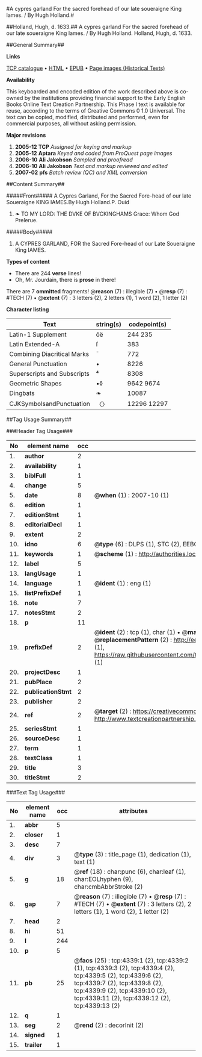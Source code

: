 #A cypres garland For the sacred forehead of our late soueraigne King Iames. / By Hugh Holland.#

##Holland, Hugh, d. 1633.##
A cypres garland For the sacred forehead of our late soueraigne King Iames. / By Hugh Holland.
Holland, Hugh, d. 1633.

##General Summary##

**Links**

[TCP catalogue](http://www.ota.ox.ac.uk/tcp/)  • 
[HTML](http://tei.it.ox.ac.uk/tcp/Texts-HTML/free/A03/A03469.html)  • 
[EPUB](http://tei.it.ox.ac.uk/tcp/Texts-EPUB/free/A03/A03469.epub) • 
[Page images (Historical Texts)](https://data.historicaltexts.jisc.ac.uk/view?pubId=eebo-99839879e&pageId=eebo-99839879e-4339-1)

**Availability**

This keyboarded and encoded edition of the
	       work described above is co-owned by the institutions
	       providing financial support to the Early English Books
	       Online Text Creation Partnership. This Phase I text is
	       available for reuse, according to the terms of Creative
	       Commons 0 1.0 Universal. The text can be copied,
	       modified, distributed and performed, even for
	       commercial purposes, all without asking permission.

**Major revisions**

1. __2005-12__ __TCP__ *Assigned for keying and markup*
1. __2005-12__ __Aptara__ *Keyed and coded from ProQuest page images*
1. __2006-10__ __Ali Jakobson__ *Sampled and proofread*
1. __2006-10__ __Ali Jakobson__ *Text and markup reviewed and edited*
1. __2007-02__ __pfs__ *Batch review (QC) and XML conversion*

##Content Summary##

#####Front#####
A Cypres
Garland,
For the Sacred Fore-head
of our late Soueraigne
KING IAMES.By Hugh Holland.P. Ouid
1. ❧ TO MY LORD: THE
DVKE OF BVCKINGHAMS
Grace: Whom God
Preſerue.

#####Body#####

1. A CYPRES GARLAND, FOR
the Sacred Fore-head of our Late Soueraigne
King IAMES.

**Types of content**

  * There are 244 **verse** lines!
  * Oh, Mr. Jourdain, there is **prose** in there!

There are 7 **ommitted** fragments! 
 @__reason__ (7) : illegible (7)  •  @__resp__ (7) : #TECH (7)  •  @__extent__ (7) : 3 letters (2), 2 letters (1), 1 word (2), 1 letter (2)

**Character listing**


|Text|string(s)|codepoint(s)|
|---|---|---|
|Latin-1 Supplement|ôë|244 235|
|Latin Extended-A|ſ|383|
|Combining             Diacritical Marks|̄|772|
|General Punctuation|•|8226|
|Superscripts             and Subscripts|⁴|8308|
|Geometric Shapes|▪◊|9642 9674|
|Dingbats|❧|10087|
|CJKSymbolsandPunctuation|〈〉|12296 12297|

##Tag Usage Summary##

###Header Tag Usage###

|No|element name|occ|attributes|
|---|---|---|---|
|1.|__author__|2||
|2.|__availability__|1||
|3.|__biblFull__|1||
|4.|__change__|5||
|5.|__date__|8| @__when__ (1) : 2007-10 (1)|
|6.|__edition__|1||
|7.|__editionStmt__|1||
|8.|__editorialDecl__|1||
|9.|__extent__|2||
|10.|__idno__|6| @__type__ (6) : DLPS (1), STC (2), EEBO-CITATION (1), PROQUEST (1), VID (1)|
|11.|__keywords__|1| @__scheme__ (1) : http://authorities.loc.gov/ (1)|
|12.|__label__|5||
|13.|__langUsage__|1||
|14.|__language__|1| @__ident__ (1) : eng (1)|
|15.|__listPrefixDef__|1||
|16.|__note__|7||
|17.|__notesStmt__|2||
|18.|__p__|11||
|19.|__prefixDef__|2| @__ident__ (2) : tcp (1), char (1)  •  @__matchPattern__ (2) : ([0-9\-]+):([0-9IVX]+) (1), (.+) (1)  •  @__replacementPattern__ (2) : http://eebo.chadwyck.com/downloadtiff?vid=$1&page=$2 (1), https://raw.githubusercontent.com/textcreationpartnership/Texts/master/tcpchars.xml#$1 (1)|
|20.|__projectDesc__|1||
|21.|__pubPlace__|2||
|22.|__publicationStmt__|2||
|23.|__publisher__|2||
|24.|__ref__|2| @__target__ (2) : https://creativecommons.org/publicdomain/zero/1.0/ (1), http://www.textcreationpartnership.org/docs/. (1)|
|25.|__seriesStmt__|1||
|26.|__sourceDesc__|1||
|27.|__term__|1||
|28.|__textClass__|1||
|29.|__title__|3||
|30.|__titleStmt__|2||


###Text Tag Usage###

|No|element name|occ|attributes|
|---|---|---|---|
|1.|__abbr__|5||
|2.|__closer__|1||
|3.|__desc__|7||
|4.|__div__|3| @__type__ (3) : title_page (1), dedication (1), text (1)|
|5.|__g__|18| @__ref__ (18) : char:punc (6), char:leaf (1), char:EOLhyphen (9), char:cmbAbbrStroke (2)|
|6.|__gap__|7| @__reason__ (7) : illegible (7)  •  @__resp__ (7) : #TECH (7)  •  @__extent__ (7) : 3 letters (2), 2 letters (1), 1 word (2), 1 letter (2)|
|7.|__head__|2||
|8.|__hi__|51||
|9.|__l__|244||
|10.|__p__|5||
|11.|__pb__|25| @__facs__ (25) : tcp:4339:1 (2), tcp:4339:2 (1), tcp:4339:3 (2), tcp:4339:4 (2), tcp:4339:5 (2), tcp:4339:6 (2), tcp:4339:7 (2), tcp:4339:8 (2), tcp:4339:9 (2), tcp:4339:10 (2), tcp:4339:11 (2), tcp:4339:12 (2), tcp:4339:13 (2)|
|12.|__q__|1||
|13.|__seg__|2| @__rend__ (2) : decorInit (2)|
|14.|__signed__|1||
|15.|__trailer__|1||
